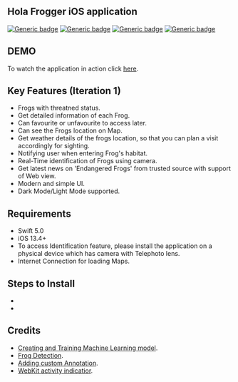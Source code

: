 
## Hola Frogger iOS application
[![Generic badge](https://img.shields.io/badge/Swift-5.0-orange.svg)](https://shields.io/) [![Generic badge](https://img.shields.io/badge/iOS-13.4+-blue.svg)](https://shields.io/) [![Generic badge](https://img.shields.io/badge/Version-0.1.0-orange.svg)](https://shields.io/) [![Generic badge](https://img.shields.io/badge/Platform-ios-green.svg)](https://shields.io/) 

## DEMO
To watch the application in action click [here](https://medium.com/).

## Key Features (Iteration 1)
- Frogs with threatned status.
- Get detailed information of each Frog.
- Can favourite or unfavourite to access later.
- Can see the Frogs location on Map.
- Get weather details of the frogs location, so that you can plan a visit accordingly for sighting.
- Notifying user when entering Frog's habitat.
- Real-Time identification of Frogs using camera.
- Get latest news on 'Endangered Frogs' from trusted source with support of Web view.
- Modern and simple UI.
- Dark Mode/Light Mode supported.

## Requirements
- Swift 5.0
- iOS 13.4+ 
- To access Identification feature, please install the application on a physical device which has camera with Telephoto lens.
- Internet Connection for loading Maps.

## Steps to Install
-
-

## Credits
* [Creating and Training Machine Learning model](https://developer.apple.com/videos/play/wwdc2018/717).
* [Frog Detection](https://www.letsbuildthatapp.com/course_video?id=1592).
* [Adding custom Annotation](https://www.raywenderlich.com/7738344-mapkit-tutorial-getting-started).
* [WebKit activity indicatior](https://www.youtube.com/watch?v=tW3MUaU_eNs).
